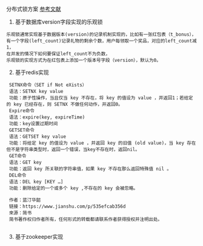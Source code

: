 分布式锁方案
[参考文献](https://www.jianshu.com/p/535efcab356d)
1. 基于数据库version字段实现的乐观锁
```
乐观锁通常实现基于数据版本(version)的记录机制实现的，比如有一张红包表（t_bonus），
有一个字段(left_count)记录礼物的剩余个数，用户每领取一个奖品，对应的left_count减1，
在并发的情况下如何要保证left_count不为负数，
乐观锁的实现方式为在红包表上添加一个版本号字段（version），默认为0。

```
2. 基于redis实现
```
 SETNX命令（SET if Not eXists）
 语法：SETNX key value
 功能：原子性操作，当且仅当 key 不存在，将 key 的值设为 value ，并返回1；若给定的 key 已经存在，则 SETNX 不做任何动作，并返回0。
 Expire命令
 语法：expire(key, expireTime)
 功能：key设置过期时间
 GETSET命令
 语法：GETSET key value
 功能：将给定 key 的值设为 value ，并返回 key 的旧值 (old value)，当 key 存在但不是字符串类型时，返回一个错误，当key不存在时，返回nil。
 GET命令
 语法：GET key
 功能：返回 key 所关联的字符串值，如果 key 不存在那么返回特殊值 nil 。
 DEL命令
 语法：DEL key [KEY …]
 功能：删除给定的一个或多个 key ,不存在的 key 会被忽略。
 
 作者：蓝汀华韶
 链接：https://www.jianshu.com/p/535efcab356d
 來源：简书
 简书著作权归作者所有，任何形式的转载都请联系作者获得授权并注明出处。
 
```
3. 基于zookeeper实现


